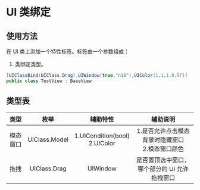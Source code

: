 # UI 类绑定

## 使用方法

在 UI 类上添加一个特性标签。标签由一个参数组成：

1. 类绑定类型。

```C# 
[UIClassBind(UIClass.Drag),UIWindow(true,"n10"),UIColor(1,1,1,0.5f)]
public class TestView : BaseView
```

## 类型表

|类型 | 枚举 | 辅助特性 |辅助说明 |
|:-:|:-:|:-:|:-:|
|模态窗口|UIClass.Model|1.UICondition(bool) <br>2.UIColor |1.是否允许点击模态背景时隐藏窗口<br>2.模态窗口颜色 |
|拖拽|UIClass.Drag|UIWindow|是否置顶选中窗口，哪个部分的 UI 允许拖拽窗口|
